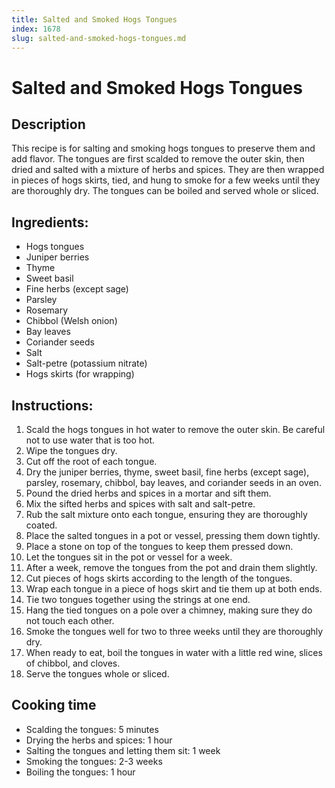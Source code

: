 ```yaml
---
title: Salted and Smoked Hogs Tongues
index: 1678
slug: salted-and-smoked-hogs-tongues.md
---
```


# Salted and Smoked Hogs Tongues

## Description
This recipe is for salting and smoking hogs tongues to preserve them and add flavor. The tongues are first scalded to remove the outer skin, then dried and salted with a mixture of herbs and spices. They are then wrapped in pieces of hogs skirts, tied, and hung to smoke for a few weeks until they are thoroughly dry. The tongues can be boiled and served whole or sliced.

## Ingredients:
- Hogs tongues
- Juniper berries
- Thyme
- Sweet basil
- Fine herbs (except sage)
- Parsley
- Rosemary
- Chibbol (Welsh onion)
- Bay leaves
- Coriander seeds
- Salt
- Salt-petre (potassium nitrate)
- Hogs skirts (for wrapping)

## Instructions:
1. Scald the hogs tongues in hot water to remove the outer skin. Be careful not to use water that is too hot.
2. Wipe the tongues dry.
3. Cut off the root of each tongue.
4. Dry the juniper berries, thyme, sweet basil, fine herbs (except sage), parsley, rosemary, chibbol, bay leaves, and coriander seeds in an oven.
5. Pound the dried herbs and spices in a mortar and sift them.
6. Mix the sifted herbs and spices with salt and salt-petre.
7. Rub the salt mixture onto each tongue, ensuring they are thoroughly coated.
8. Place the salted tongues in a pot or vessel, pressing them down tightly.
9. Place a stone on top of the tongues to keep them pressed down.
10. Let the tongues sit in the pot or vessel for a week.
11. After a week, remove the tongues from the pot and drain them slightly.
12. Cut pieces of hogs skirts according to the length of the tongues.
13. Wrap each tongue in a piece of hogs skirt and tie them up at both ends.
14. Tie two tongues together using the strings at one end.
15. Hang the tied tongues on a pole over a chimney, making sure they do not touch each other.
16. Smoke the tongues well for two to three weeks until they are thoroughly dry.
17. When ready to eat, boil the tongues in water with a little red wine, slices of chibbol, and cloves.
18. Serve the tongues whole or sliced.

## Cooking time
- Scalding the tongues: 5 minutes
- Drying the herbs and spices: 1 hour
- Salting the tongues and letting them sit: 1 week
- Smoking the tongues: 2-3 weeks
- Boiling the tongues: 1 hour